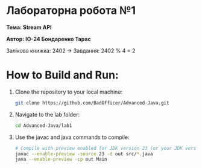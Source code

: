 # Лабораторна робота №1
**Тема: Stream API**

**Автор: IO-24 Бондаренко Тарас**

Залікова книжка: 2402 -> Завдання: 2402 % 4 = 2
# How to Build and Run:
1. Clone the repository to your local machine:
   ```bash
   git clone https://github.com/BadOfficer/Advanced-Java.git
   ```
2. Navigate to the lab folder:
   ```bash
   cd Advanced-Java/lab1
   ```
3. Use the javac and java commands to compile:
   ```bash
   # Compile with preview enabled for JDK version 23 (or your JDK version)
   javac --enable-preview -source 23 -d out src/*.java
   java --enable-preview -cp out Main
   ```